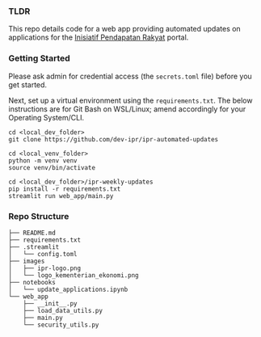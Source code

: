 ### TLDR

This repo details code for a web app providing automated updates on applications for the
[Inisiatif Pendapatan Rakyat](https://ipr.epu.gov.my/about) portal.

### Getting Started
Please ask admin for credential access (the `secrets.toml` file) before you get started.  

Next, set up a virtual environment using the `requirements.txt`. The below 
instructions are for Git Bash on WSL/Linux; amend accordingly for your Operating System/CLI.

```
cd <local_dev_folder>
git clone https://github.com/dev-ipr/ipr-automated-updates

cd <local_venv_folder>
python -m venv venv
source venv/bin/activate

cd <local_dev_folder>/ipr-weekly-updates
pip install -r requirements.txt
streamlit run web_app/main.py
```

### Repo Structure

```
├── README.md
├── requirements.txt
├── .streamlit
│   └── config.toml
├── images
│   ├── ipr-logo.png
│   └── logo_kementerian_ekonomi.png
├── notebooks
│   └── update_applications.ipynb
└── web_app
    ├── __init__.py
    ├── load_data_utils.py
    ├── main.py
    └── security_utils.py
```
